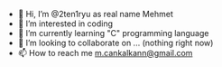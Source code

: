 - 👋 Hi, I’m @2ten1ryu as real name Mehmet 
- 👀 I’m interested in coding
- 🌱 I’m currently learning "C" programming language
- 💞️ I’m looking to collaborate on ... (nothing right now)
- 📫 How to reach me m.cankalkann@gmail.com

<!---
2ten1ryu/2ten1ryu is a ✨ special ✨ repository because its `README.md` (this file) appears on your GitHub profile.
You can click the Preview link to take a look at your changes.
--->
